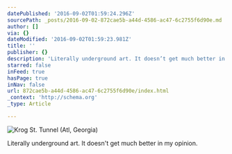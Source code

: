 ```yaml
---
datePublished: '2016-09-02T01:59:24.296Z'
sourcePath: _posts/2016-09-02-872cae5b-a44d-4586-ac47-6c2755f6d90e.md
author: []
via: {}
dateModified: '2016-09-02T01:59:23.981Z'
title: ''
publisher: {}
description: 'Literally underground art. It doesn’t get much better in my opinion. '
starred: false
inFeed: true
hasPage: true
inNav: false
url: 872cae5b-a44d-4586-ac47-6c2755f6d90e/index.html
_context: 'http://schema.org'
_type: Article

---
```

![Krog St. Tunnel (Atl, Georgia)](https://the-grid-user-content.s3-us-west-2.amazonaws.com/4df1851d-699d-4df5-b467-13bf6f2e533d.jpg)

Literally underground art. It doesn't get much better in my opinion.